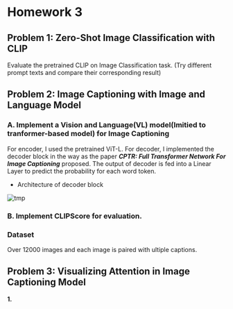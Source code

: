 # Homework 3
## Problem 1: Zero-Shot Image Classification with CLIP 
Evaluate the pretrained CLIP on Image Classification task. (Try different prompt texts and compare their corresponding result)

## Problem 2: Image Captioning with Image and Language Model
### A. Implement a Vision and Language(VL) model(lmitied to tranformer-based model) for Image Captioning
For encoder, I used the pretrained ViT-L. For decoder, I implemented the decoder block in the way as the paper ***CPTR: Full Transformer Network For Image Captioning*** proposed. The output of decoder is fed into a Linear Layer to predict the probability for each word token.

* Architecture of decoder block

![tmp](https://github.com/d0703887/NTU-DLCV-2022/assets/112916328/3421a0fc-6aa6-469b-a67d-fd6af84fc49e)

### B. Implement CLIPScore for evaluation.


### Dataset
Over 12000 images and each image is paired with ultiple captions.

## Problem 3: Visualizing Attention in Image Captioning Model
**1.**

